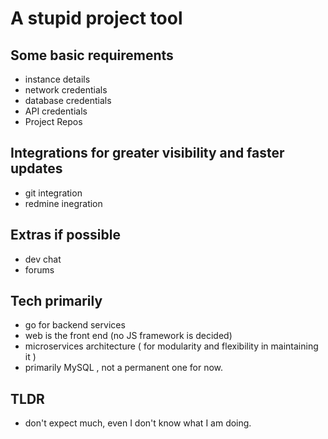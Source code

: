 # A stupid project tool

## Some basic requirements
- instance details
- network credentials
- database credentials
- API credentials
- Project Repos

## Integrations for greater visibility and faster updates
- git integration
- redmine inegration

## Extras if possible
- dev chat
- forums


## Tech primarily
- go for backend services
- web is the front end (no JS framework is decided)
- microservices architecture ( for modularity and flexibility in maintaining it )
- primarily MySQL , not a permanent one for now.


## TLDR
- don't expect much, even I don't know what I am doing.

